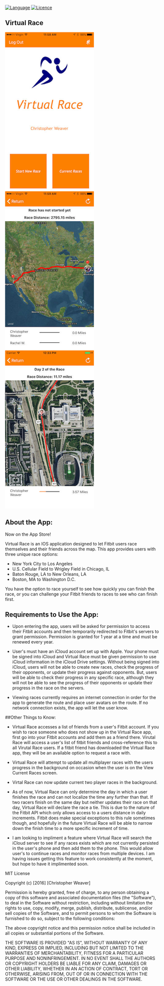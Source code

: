 
[![Language](https://img.shields.io/badge/Swift-3.0-orange.svg?style=flat)](https://swift.org)
[![Licence](https://img.shields.io/dub/l/vibe-d.svg?maxAge=2592000)](https://opensource.org/licenses/MIT)

## Virtual Race

![PinController. Location](https://github.com/crweaver225/Virtual-Race/blob/master/screenshots/p1.jpg)
![PinController. Location](https://github.com/crweaver225/Virtual-Race/blob/master/screenshots/p2.jpg)
![PinController. Location](https://github.com/crweaver225/Virtual-Race/blob/master/screenshots/p3.jpg)

## About the App:

Now on the App Store!

Virtual Race is an IOS application designed to let Fitbit users race themselves and their friends across the map. This app provides users with three unique race options:

- New York City to Los Angeles
- U.S. Cellular Field to Wrigley Field in Chicago, IL
- Baton Rouge, LA to New Orleans, LA
- Boston, MA to Washington D.C.

You have the option to race yourself to see how quickly you can finish the race, or you can challenge your Fitbit friends to races to see who can finish first. 


## Requirements to Use the App:

- Upon entering the app, users will be asked for permission to access their Fitbit accounts and then temporarily redirected to Fitbit's servers to grant permission. Permission is granted for 1 year at a time and must be renewed every year.

- User's must have an iCloud account set up with Apple. Your phone must be signed into iCloud and Virtual Race must be given permission to use iCloud information in the iCloud Drive settings. Without being signed into iCloud, users will not be able to create new races, check the progress of their opponents, or update their progress against opponents. But, users will be able to check their progress in any specific race, although they will not be able to see the progress of their opponents or update their progress in the race on the servers. 

- Viewing races currently requires an internet connection in order for the app to generate the route and place user avatars on the route. If no network connection exists, the app will let the user know. 


##Other Things to Know:


- Virtual Race accesses a list of friends from a user's Fitbit account. If you wish to race someone who does not show up in the Virtual Race app, first go into your Fitbit accounts and add them as a friend there. Virutal Race will access a user's list of fitbit friends and cross-reference this to all Virutal Race users. If a fitbit friend has downloaded the Virtual Race app, they will be an available option to request a race with. 

- Virtual Race will attempt to update all multiplayer races with the users progress in the background on occasion when the user is on the View Current Races screen. 

- Virtal Race can now update current two player races in the background. 

- As of now, Virtual Race can only determine the day in which a user finishes the race and can not localize the time any further than that. If two racers finish on the same day but neither updates their race on that day, Virtual Race will declare the race a tie. This is due to the nature of the Fitbit API which only allows access to a users distance in daily increments. Fitbit does make special exceptions to this rule sometimes though, and hopefully in the future Virtual Race will be able to narrow down the finish time to a more specific increment of time. 

- I am looking to impliment a feature where Virtual Race will search the iCloud server to see if any races exists which are not currently persisted in the user's phone and then add them to the phone. This would allow user's to continue races and monitor races from multiple devices. I am having issues getting this feature to work consistently at the moment, but hope to have it implimented soon.  

MIT License

Copyright (c) [2016] [Christopher Weaver]

Permission is hereby granted, free of charge, to any person obtaining a copy
of this software and associated documentation files (the "Software"), to deal
in the Software without restriction, including without limitation the rights
to use, copy, modify, merge, publish, distribute, sublicense, and/or sell
copies of the Software, and to permit persons to whom the Software is
furnished to do so, subject to the following conditions:

The above copyright notice and this permission notice shall be included in all
copies or substantial portions of the Software.

THE SOFTWARE IS PROVIDED "AS IS", WITHOUT WARRANTY OF ANY KIND, EXPRESS OR
IMPLIED, INCLUDING BUT NOT LIMITED TO THE WARRANTIES OF MERCHANTABILITY,
FITNESS FOR A PARTICULAR PURPOSE AND NONINFRINGEMENT. IN NO EVENT SHALL THE
AUTHORS OR COPYRIGHT HOLDERS BE LIABLE FOR ANY CLAIM, DAMAGES OR OTHER
LIABILITY, WHETHER IN AN ACTION OF CONTRACT, TORT OR OTHERWISE, ARISING FROM,
OUT OF OR IN CONNECTION WITH THE SOFTWARE OR THE USE OR OTHER DEALINGS IN THE
SOFTWARE.
